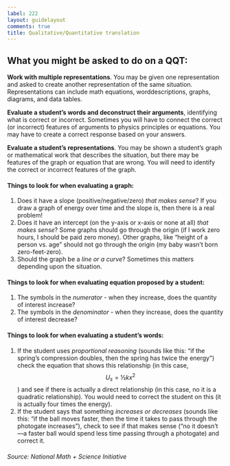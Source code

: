 ```yaml
---
label: 222
layout: guidelayout
comments: true
title: Qualitative/Quantitative translation
---
```

## What you might be asked to do on a QQT:

**Work with multiple representations**. You may be given one representation and
asked to create another representation of the same situation. Representations can include math equations, worddescriptions, graphs, diagrams, and data tables.

**Evaluate a student’s words and deconstruct their arguments**, identifying what is correct or incorrect. Sometimes you will have to connect the correct (or incorrect) features of arguments to physics principles or equations. You may have to create a correct response based on your answers.

**Evaluate a student’s representations**. You may be shown a student’s graph or mathematical work that
describes the situation, but there may be features of the graph or equation that are wrong. You will need to
identify the correct or incorrect features of the graph.

#### Things to look for when evaluating a graph:

1. Does it have a slope (positive/negative/zero) *that makes sense*? If you draw a graph of energy over time and the slope is, then there is a real problem!
2. Does it have an intercept (on the y-axis or x-axis or none at all) *that makes sense*? Some graphs should
go through the origin (if I work zero hours, I should be paid zero money). Other graphs, like “height of
a person vs. age” should not go through the origin (my baby wasn’t born zero-feet-zero).
3. Should the graph be a *line or a curve*? Sometimes this matters depending upon the situation.

#### Things to look for when evaluating equation proposed by a student:
1. The symbols in the *numerator* - when they increase, does the quantity of interest increase?
2. The symbols in the *denominator* - when they increase, does the quantity of interest decrease?

#### Things to look for when evaluating a student’s words:
1. If the student uses *proportional reasoning* (sounds like this: “if the spring’s compression doubles, then
the spring has twice the energy”) check the equation that shows this relationship (in this case, $$ U_s = ½kx^2 $$)
and see if there is actually a direct relationship (in this case, no it is a quadratic relationship). You
would need to correct the student on this (it is actually four times the energy).
2. If the student says that something *increases or decreases* (sounds like this: “if the ball moves faster, then
the time it takes to pass through the photogate increases”), check to see if that makes sense (“no it
doesn’t—a faster ball would spend less time passing through a photogate) and correct it. 

###### Source: National Math + Science Initiative